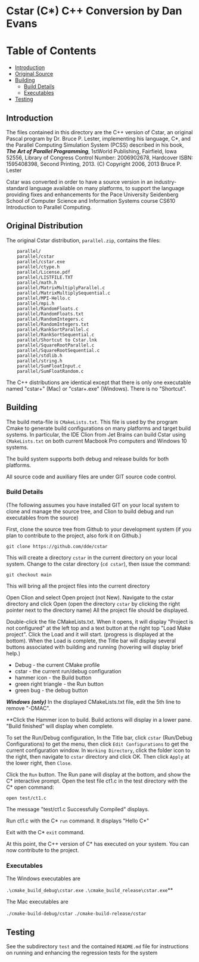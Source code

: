# Cstar (C*) C++ Conversion by Dan Evans

Table of Contents
=================

* [Introduction](#introduction)
* [Original Source](#original-source)
* [Building](#building)
  * [Build Details](#build-details)
  * [Executables](#executables) 
* [Testing](#testing)

## Introduction

The files contained in this directory are the C++ version of Cstar, an original Pascal program by Dr. Bruce P. Lester,
implementing his language, C*, and the Parallel Computing Simulation System (PCSS) described in his book, ***The Art of
Parallel Programming***, 1stWorld Publishing, Fairfield, Iowa 52556, Library of Congress Control Number: 2006902678,
Hardcover ISBN: 1595408398, Second Printing, 2013.
(C) Copyright 2006, 2013 Bruce P. Lester

Cstar was converted in order to have a source version in an industry-standard language available on many platforms,
to support the language providing fixes and enhancements for the Pace University Seidenberg School of Computer
Science and Information Systems course CS610 Introduction to Parallel Computing.

## Original Distribution

The original Cstar distribution, `parallel.zip`, contains the files:

        parallel/
        parallel/cstar
        parallel/cstar.exe
        parallel/ctype.h
        parallel/License.pdf
        parallel/LISTFILE.TXT
        parallel/math.h
        parallel/MatrixMultiplyParallel.c
        parallel/MatrixMultiplySequential.c
        parallel/MPI-Hello.c
        parallel/mpi.h
        parallel/RandomFloats.c
        parallel/RandomFloats.txt
        parallel/RandomIntegers.c
        parallel/RandomIntegers.txt
        parallel/RankSortParallel.c
        parallel/RankSortSequential.c
        parallel/Shortcut to Cstar.lnk
        parallel/SquareRootParallel.c
        parallel/SquareRootSequential.c
        parallel/stdlib.h
        parallel/string.h
        parallel/SumFloatInput.c
        parallel/SumFloatRandom.c

The C++ distributions are identical except that there is only one executable named "cstar+" (Mac) or "cstar+.exe" (Windows).  There is no "Shortcut".

## Building

The build meta-file is `CMakeLists.txt`.  This file is used by the program Cmake to
generate build configurations on many platforms and target build systems.  In particular, the IDE Clion from Jet Brains
can build Cstar using `CMakeLists.txt` on both current Macbook Pro computers and Windows 10 systems.

The build system supports both debug and release builds for both platforms.

All source code and auxiliary files are under GIT source code control.

### Build Details

(The following assumes you have installed GIT on your local system to clone and manage the source tree, and Clion to
build debug and run executables from the source)

First, clone the source tree from Github to your development system (if you plan to contribute to the project,
also fork it on Github.)

`git clone https://github.com/dde/cstar`

This will create a directory `cstar` in the current directory on your local system.  Change to the cstar directory
(`cd cstar`), then issue the command:

`git checkout main`

This will bring all the project files into the current directory

Open Clion and select Open project (not New).  Navigate to the cstar directory and click Open (open the directory `cstar`
by clicking the right pointer next to the directory name) All the project file should be displayed.

Double-click the file CMakeLists.txt.  When it opens, it will display "Project is not configured" at the left top and a
text button at the right top "Load Make project". Click the Load and it will start. (progress is displayed at the bottom).
When the Load is complete, the Title bar will display several buttons associated with building and running (hovering
will display brief help.)

* Debug - the current CMake profile
* cstar - the current run/debug configuration
* hammer icon - the Build button
* green right triangle - the Run button
* green bug - the debug button

___Windows (only)___
In the displayed CMakeLists.txt file, edit the 5th line to remove "-DMAC".

<!--Open the file `program.cpp` in a new Edit tab by doubling clicking.  Scroll to the end.  If line 545 is not
commented out, then comment it out (//)-->

**Click the Hammer icon to build. Build actions will display in a lower pane.  "Build finished" will display when complete.

To set the Run/Debug configuration, In the Title bar, click `cstar` (Run/Debug Configurations) to get the menu, then
click `Edit Configurations` to get the current configuration window. In `Working Directory`, click the folder icon to
the right, then navigate to `cstar` directory and click OK.  Then click `Apply` at the lower right, then `Close`.

Click the `Run` button. The Run pane will display at the bottom, and show the C* interactive prompt.  Open the test file
ct1.c in the test directory with the C* open command:

`open test/ct1.c`

The message "test/ct1.c Successfully Compiled" displays.

Run ct1.c with the C* `run` command.  It displays "Hello C*"

Exit with the C* `exit` command.

At this point, the C++ version of C* has executed on your system.
You can now contribute to the project.

### Executables

The Windows executables are

`.\cmake_build_debug\cstar.exe`
`.\cmake_build_release\cstar.exe`**

The Mac executables are

`./cmake-build-debug/cstar`
`./cmake-build-release/cstar`

## Testing

See the subdirectory `test` and the contained `README.md` file for instructions on running and enhancing the regression
tests for the system

